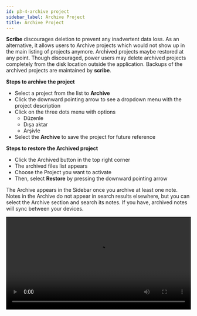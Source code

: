 ```yaml
---
id: p3-4-archive project
sidebar_label: Archive Project
title: Archive Project
---
```


**Scribe** discourages deletion to prevent any inadvertent data loss. As an alternative, it allows users to Archive projects which would not show up in the main listing of projects anymore. Archived projects maybe restored at any point. Though discouraged, power users may delete archived projects completely from the disk location outside the application. Backups of the archived projects are maintained by **scribe**.

**Steps to archive the project**
- Select a project from the list to **Archive**
- Click the downward pointing arrow to see a dropdown menu with the project description
- Click on the three dots menu with options
   - Düzenle
   - Dışa aktar
   - Arşivle
- Select the **Archive** to save the project for future reference

**Steps to restore the Archived project**

- Click the Archived button in the top right corner
- The archived files list appears
- Choose the Project you want to activate
- Then, select **Restore** by pressing the downward pointing arrow

The Archive appears in the Sidebar once you archive at least one note. Notes in the Archive do not appear in search results elsewhere, but you can select the Archive section and search its notes. If you have, archived notes will sync between your devices.

<video controls src="/assets/softdelete.mov" width="100%" type="video/mov">

